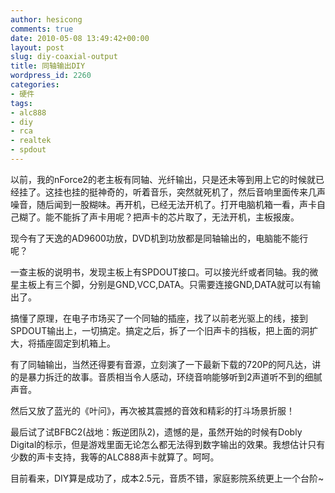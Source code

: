 ```yaml
---
author: hesicong
comments: true
date: 2010-05-08 13:49:42+00:00
layout: post
slug: diy-coaxial-output
title: 同轴输出DIY
wordpress_id: 2260
categories:
- 硬件
tags:
- alc888
- diy
- rca
- realtek
- spdout
---
```


以前，我的nForce2的老主板有同轴、光纤输出，只是还未等到用上它的时候就已经挂了。这挂也挂的挺神奇的，听着音乐，突然就死机了，然后音响里面传来几声噪音，随后闻到一股糊味。再开机，已经无法开机了。打开电脑机箱一看，声卡自己糊了。能不能拆了声卡用呢？把声卡的芯片取了，无法开机，主板报废。

现今有了天逸的AD9600功放，DVD机到功放都是同轴输出的，电脑能不能行呢？

一查主板的说明书，发现主板上有SPDOUT接口。可以接光纤或者同轴。我的微星主板上有三个脚，分别是GND,VCC,DATA。只需要连接GND,DATA就可以有输出了。

搞懂了原理，在电子市场买了一个同轴的插座，找了以前老光驱上的线，接到SPDOUT输出上，一切搞定。搞定之后，拆了一个旧声卡的挡板，把上面的洞扩大，将插座固定到机箱上。

有了同轴输出，当然还得要有音源，立刻演了一下最新下载的720P的阿凡达，讲的是暴力拆迁的故事。音质相当令人感动，环绕音响能够听到2声道听不到的细腻声音。

然后又放了蓝光的《叶问》，再次被其震撼的音效和精彩的打斗场景折服！

最后试了试BFBC2(战地：叛逆团队2)，遗憾的是，虽然开始的时候有Dobly Digital的标示，但是游戏里面无论怎么都无法得到数字输出的效果。我想估计只有少数的声卡支持，我等的ALC888声卡就算了。呵呵。

目前看来，DIY算是成功了，成本2.5元，音质不错，家庭影院系统更上一个台阶~
